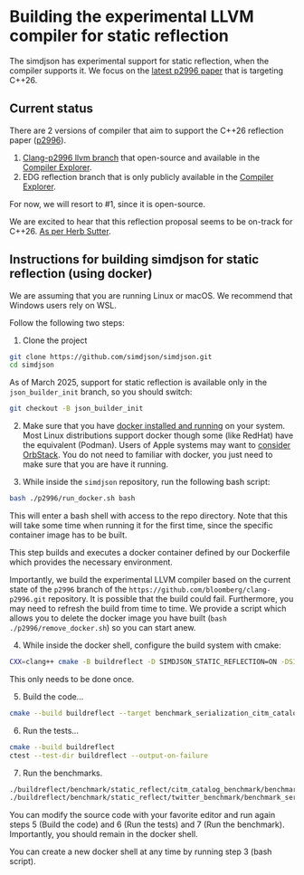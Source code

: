 # Building the experimental LLVM compiler for static reflection

The simdjson has experimental support for static reflection, when the compiler supports it.
We focus on the [latest p2996 paper](https://isocpp.org/files/papers/P2996R10.html) that is targeting C++26.

## Current status
There are 2 versions of compiler that aim to support the C++26 reflection paper ([p2996](https://www.open-std.org/jtc1/sc22/wg21/docs/papers/2024/p2996r10.html)).

1. [Clang-p2996 llvm branch](https://github.com/bloomberg/clang-p2996/tree/p2996) that open-source and available in the [Compiler Explorer](https://godbolt.org/z/eoEej3E6j).
2. EDG reflection branch that is only publicly available in the [Compiler Explorer](https://godbolt.org).

For now, we will resort to #1, since it is open-source.

We are excited to hear that this reflection proposal seems to be on-track for C++26. [As per Herb Sutter](https://herbsutter.com/2024/03/22/trip-report-winter-iso-c-standards-meeting-tokyo-japan/).

## Instructions for building simdjson for static reflection (using docker)

We are assuming that you are running Linux or macOS. We recommend that Windows users rely on WSL.

Follow the following two steps:

1. Clone the project

```bash
git clone https://github.com/simdjson/simdjson.git
cd simdjson
```

As of March 2025, support for static reflection is available only in the `json_builder_init` branch, so you should switch:

```bash
git checkout -B json_builder_init
```

2. Make sure that you have [docker installed and running](https://docs.docker.com/engine/install/) on your system. Most Linux distributions support docker though some (like RedHat) have the equivalent (Podman). Users of Apple systems may want to [consider OrbStack](https://orbstack.dev). You do not need to familiar with docker, you just need to make sure that you are have it running.

3. While inside the `simdjson` repository, run the following bash script:

```bash
bash ./p2996/run_docker.sh bash
```

This will enter a bash shell with access to the repo directory. Note that this will take some time when running it for the first time, since the specific container image has to be built.

This step builds and executes a docker container defined by our Dockerfile which provides the necessary environment.

Importantly, we build the experimental LLVM compiler based on the current state of the
`p2996` branch of the `https://github.com/bloomberg/clang-p2996.git` repository. It is possible that the build could fail. Furthermore, you may need to refresh the build from time to time. We provide a script which allows you to delete the docker image you have built (`bash ./p2996/remove_docker.sh`) so you can start anew.




4. While inside the docker shell, configure the build system with cmake:
```bash
CXX=clang++ cmake -B buildreflect -D SIMDJSON_STATIC_REFLECTION=ON -DSIMDJSON_DEVELOPER_MODE=ON
```
This only needs to be done once.

5. Build the code...
```bash
cmake --build buildreflect --target benchmark_serialization_citm_catalog benchmark_serialization_twitter
```


6. Run the tests...
```bash
cmake --build buildreflect
ctest --test-dir buildreflect --output-on-failure
```

7. Run the benchmarks.
```bash
./buildreflect/benchmark/static_reflect/citm_catalog_benchmark/benchmark_serialization_citm_catalog
./buildreflect/benchmark/static_reflect/twitter_benchmark/benchmark_serialization_twitter
```

You can modify the source code with your favorite editor and run again steps 5 (Build the code) and 6 (Run the tests) and 7 (Run the benchmark). Importantly, you should remain in the docker shell.

You can create a new docker shell at any time by running step 3 (bash script).

